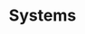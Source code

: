 ---
layout: tag-list
type: tag
title: Systems
slug: sys
category: cs
sidebar: true
order: 4
description: >
  &nbsp; 컴퓨터 아키텍처 <sub>Computer architecture</sub><br>
  &nbsp; 운영체제 <sub>Operating systems</sub>
---